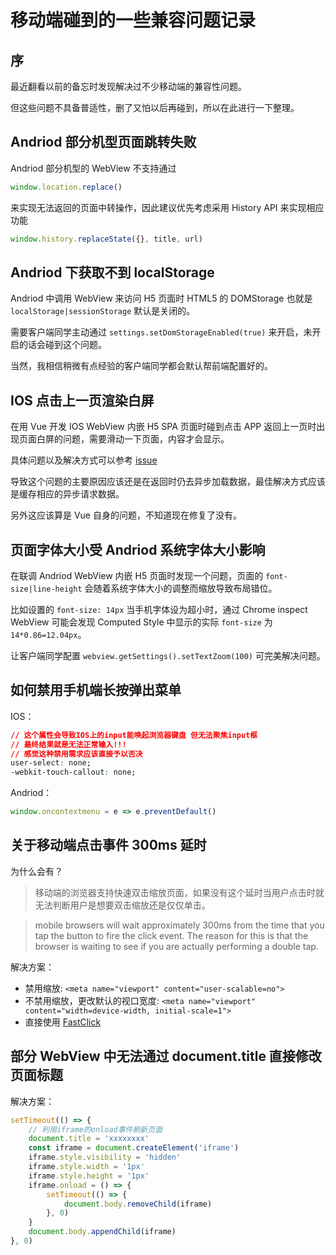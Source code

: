 # 移动端碰到的一些兼容问题记录

## 序
最近翻看以前的备忘时发现解决过不少移动端的兼容性问题。  

但这些问题不具备普适性，删了又怕以后再碰到，所以在此进行一下整理。

## Andriod 部分机型页面跳转失败
Andriod 部分机型的 WebView 不支持通过
```js
window.location.replace()
```
来实现无法返回的页面中转操作，因此建议优先考虑采用 History API 来实现相应功能
```js
window.history.replaceState({}, title, url)
```

## Andriod 下获取不到 localStorage
Andriod 中调用 WebView 来访问 H5 页面时 HTML5 的 DOMStorage 也就是`localStorage|sessionStorage` 默认是关闭的。  

需要客户端同学主动通过 `settings.setDomStorageEnabled(true)` 来开启，未开启的话会碰到这个问题。  

当然，我相信稍微有点经验的客户端同学都会默认帮前端配置好的。

## IOS 点击上一页渲染白屏
在用 Vue 开发 IOS WebView 内嵌 H5 SPA 页面时碰到点击 APP 返回上一页时出现页面白屏的问题，需要滑动一下页面，内容才会显示。  

具体问题以及解决方式可以参考 [issue](https://github.com/vuejs/vue/issues/5533#issuecomment-343864468)  

导致这个问题的主要原因应该还是在返回时仍去异步加载数据，最佳解决方式应该是缓存相应的异步请求数据。  

另外这应该算是 Vue 自身的问题，不知道现在修复了没有。

## 页面字体大小受 Andriod 系统字体大小影响
在联调 Andriod WebView 内嵌 H5 页面时发现一个问题，页面的 `font-size|line-height`  会随着系统字体大小的调整而缩放导致布局错位。  

比如设置的 `font-size: 14px` 当手机字体设为超小时，通过 Chrome inspect WebView 可能会发现 Computed Style 中显示的实际 `font-size` 为 `14*0.86=12.04px`。  

让客户端同学配置 `webview.getSettings().setTextZoom(100)` 可完美解决问题。

## 如何禁用手机端长按弹出菜单
IOS：
```css
// 这个属性会导致IOS上的input能唤起浏览器键盘 但无法聚焦input框
// 最终结果就是无法正常输入!!!
// 感觉这种禁用需求应该直接予以否决
user-select: none; 
-webkit-touch-callout: none;
```
Andriod：
```js
window.oncontextmenu = e => e.preventDefault()
```

## 关于移动端点击事件 300ms 延时
为什么会有？
> 移动端的浏览器支持快速双击缩放页面，如果没有这个延时当用户点击时就无法判断用户是想要双击缩放还是仅仅单击。

> mobile browsers will wait approximately 300ms from the time that you tap the button to fire the click event. The reason for this is that the browser is waiting to see if you are actually performing a double tap.

解决方案：
* 禁用缩放: `<meta name="viewport" content="user-scalable=no">`
* 不禁用缩放，更改默认的视口宽度: `<meta name="viewport" content="width=device-width, initial-scale=1">`
* 直接使用 [FastClick](https://github.com/ftlabs/fastclick)

## 部分 WebView 中无法通过 document.title 直接修改页面标题
解决方案：
```js
setTimeout(() => {
	// 利用iframe的onload事件刷新页面
	document.title = 'xxxxxxxx'
	const iframe = document.createElement('iframe')
	iframe.style.visibility = 'hidden'
	iframe.style.width = '1px'
	iframe.style.height = '1px'
	iframe.onload = () => {
		setTimeout(() => {
			document.body.removeChild(iframe)
		}, 0)
	}
	document.body.appendChild(iframe)
}, 0)
```
